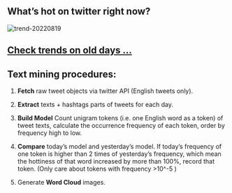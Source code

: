 ## What’s hot on twitter right now?

![trend-20220819][wordcloud]

[wordcloud]: https://raw.githubusercontent.com/xdqc/tweet-trend-everyday/master/word-cloud/trend-20220819.png?token=AF5V4P7ADR6KQBZ4CEDTNIK6AXRMU "trend-20220819"

## [Check trends on old days ...](https://github.com/xdqc/tweet-trend-everyday/tree/master/word-cloud)

## Text mining procedures:

1. **Fetch** raw tweet objects via twitter API (English tweets only).

2. **Extract** texts + hashtags parts of tweets for each day.

3. **Build Model** Count unigram tokens (i.e. one English word as a token) of tweet texts, calculate the occurrence frequency of each token, order by frequency high to low.

4. **Compare** today’s model and yesterday’s model. If today’s frequency of one token is higher than 2 times of yesterday’s frequency, which mean the hottiness of that word increased by more than 100%, record that token. (Only care about tokens with frequency >10^-5 )

5. Generate **Word Cloud** images.
